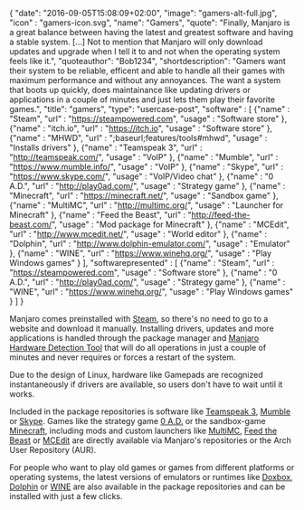 {
  "date": "2016-09-05T15:08:09+02:00",
  "image": "gamers-alt-full.jpg",
  "icon" : "gamers-icon.svg",
  "name": "Gamers",
  "quote": "Finally, Manjaro is a great balance between having the latest and greatest software and having a stable system. [...] Not to mention that Manjaro will only download updates and upgrade when I tell it to and not when the operating system feels like it.",
  "quoteauthor": "Bob1234",
  "shortdescription": "Gamers want their system to be reliable, efficent and able to handle all their games with maximum performance and without any annoyances. The want a system that boots up quickly, does maintainance like updating drivers or applications in a couple of minutes and just lets them play their favorite games.",
  "title": "gamers",
  "type": "usercase-post",
  "software" : [
  {"name" : "Steam", "url" : "https://steampowered.com", "usage" : "Software store" },
  {"name" : "itch.io", "url" : "https://itch.io", "usage" : "Software store" },
  {"name" : "MHWD", "url" : ";baseurl;features/tools#mhwd", "usage" : "Installs drivers" },
  {"name" : "Teamspeak 3", "url" : "http://teamspeak.com/", "usage" : "VoIP" },
  {"name" : "Mumble", "url" : "https://www.mumble.info/", "usage" : "VoIP" },
  {"name" : "Skype", "url" : "https://www.skype.com/", "usage" : "VoIP/Video chat" },
  {"name" : "0 A.D.", "url" : "http://play0ad.com/", "usage" : "Strategy game" },
  {"name" : "Minecraft", "url" : "https://minecraft.net/", "usage" : "Sandbox game" },
  {"name" : "MultiMC", "url" : "http://multimc.org/", "usage" : "Launcher for Minecraft" },
  {"name" : "Feed the Beast", "url" : "http://feed-the-beast.com/", "usage" : "Mod package for Minecraft" },
  {"name" : "MCEdit", "url" : "http://www.mcedit.net/", "usage" : "World editor" },
  {"name" : "Dolphin", "url" : "http://www.dolphin-emulator.com/", "usage" : "Emulator" },
  {"name" : "WINE", "url" : "https://www.winehq.org/", "usage" : "Play Windows games" }
  ],
  "softwarepresented" : [
  {"name" : "Steam", "url" : "https://steampowered.com", "usage" : "Software store" },
  {"name" : "0 A.D.", "url" : "http://play0ad.com/", "usage" : "Strategy game" },
  {"name" : "WINE", "url" : "https://www.winehq.org/", "usage" : "Play Windows games" }
  ]
}

Manjaro comes preinstalled with [Steam](https://steampowered.com), so there's no need to go to a website and download it manually. Installing drivers, updates and more applications is handled through the package manager and [Manjaro Hardware Detection Tool](https://wiki.manjaro.org/index.php/Manjaro_Hardware_Detection) that will do all operations in just a couple of minutes and never requires or forces a restart of the system.

Due to the design of Linux, hardware like Gamepads are recognized instantaneously if drivers are available, so users don't have to wait until it works.

Included in the package repositories is software like [Teamspeak 3](http://teamspeak.com/), [Mumble](https://www.mumble.info/) or [Skype](https://www.skype.com/). Games like the strategy game [0 A.D.](http://play0ad.com/) or the sandbox-game [Minecraft](https://minecraft.net/), including mods and custom launchers like [MultiMC](http://multimc.org/), [Feed the Beast](http://feed-the-beast.com/) or [MCEdit](http://www.mcedit.net/) are directly available via Manjaro's repositories or the Arch User Repository (AUR).

For people who want to play old games or games from different platforms or operating systems, the latest versions of emulators or runtimes like [Doxbox](https://www.dosbox.com/), [Dolphin](http://www.dolphin-emulator.com/) or [WINE](https://www.winehq.org/) are also available in the package repositories and can be installed with just a few clicks.
